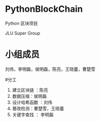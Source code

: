# PythonBlockChain
Python 区块项目

JLU Super Group

# 小组成员
刘伟，李明磊，侯明磊，陈亮，王晓蕾，曹楚雪

#分工
1. 建立区块链 ：陈亮
2. 数据压缩：侯明磊
3. 设计哈希函数  ：刘伟
4. 篡改检测：曹楚雪，王晓蕾
5. 关键字查找 ： 李明磊
